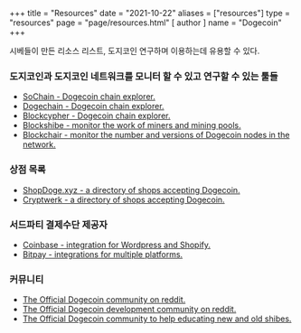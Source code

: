 +++
title = "Resources"
date = "2021-10-22"
aliases = ["resources"]
type = "resources"
page = "page/resources.html"
[ author ]
  name = "Dogecoin"
+++

시베들이 만든 리소스 리스트, 도지코인 연구하며 이용하는데 유용할 수 있다.

### 도지코인과 도지코인 네트워크를 모니터 할 수 있고 연구할 수 있는 툴들
- [SoChain - Dogecoin chain explorer.](https://sochain.com/DOGE)
- [Dogechain - Dogecoin chain explorer.](https://dogechain.info/)
- [Blockcypher - Dogecoin chain explorer.](https://live.blockcypher.com/doge/)
- [Blockshibe - monitor the work of miners and mining pools.](https://blockshibe.net)
- [Blockchair - monitor the number and versions of Dogecoin nodes in the network.](https://blockchair.com/dogecoin/nodes)

### 상점 목록
- [ShopDoge.xyz - a directory of shops accepting Dogecoin.](https://shopdoge.xyz/)
- [Cryptwerk - a directory of shops accepting Dogecoin.](https://cryptwerk.com/pay-with/doge/)

### 서드파티 결제수단 제공자
- [Coinbase - integration for Wordpress and Shopify.](https://commerce.coinbase.com/integrate)
- [Bitpay - integrations for multiple platforms.](https://bitpay.com/integrations/)

### 커뮤니티
- [The Official Dogecoin community on reddit.](https://reddit.com/r/dogecoin)
- [The Official Dogecoin development community on reddit.](https://reddit.com/r/dogecoindev)
- [The Official Dogecoin community to help educating new and old shibes.](https://reddit.com/r/dogeducation)
